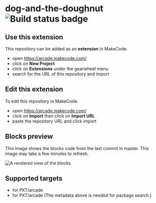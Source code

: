 # dog-and-the-doughnut ![Build status badge](https://github.com/diyaapradeep/dog-and-the-doughnut/workflows/MakeCode/badge.svg)



## Use this extension

This repository can be added as an **extension** in MakeCode.

* open https://arcade.makecode.com/
* click on **New Project**
* click on **Extensions** under the gearwheel menu
* search for the URL of this repository and import

## Edit this extension

To edit this repository in MakeCode.

* open https://arcade.makecode.com/
* click on **Import** then click on **Import URL**
* paste the repository URL and click import

## Blocks preview

This image shows the blocks code from the last commit in master.
This image may take a few minutes to refresh.

![A rendered view of the blocks](https://github.com/diyaapradeep/dog-and-the-doughnut/raw/master/.makecode/blocks.png)

## Supported targets

* for PXT/arcade
* for PXT/arcade
(The metadata above is needed for package search.)

